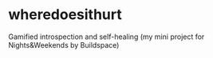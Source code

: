 # wheredoesithurt
Gamified introspection and self-healing (my mini project for Nights&amp;Weekends by Buildspace)
